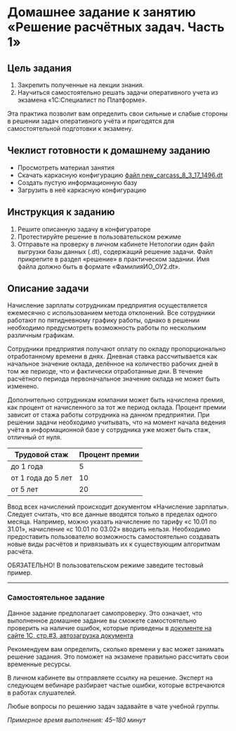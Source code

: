 # Домашнее задание к занятию «Решение расчётных задач. Часть 1»

## Цель задания

1. Закрепить полученные на лекции знания.
2. Научиться самостоятельно решать задачи оперативного учета из экзамена «1С:Специалист по Платформе».

Эта практика позволит вам определить свои сильные и слабые стороны в решении задач оперативного учёта и пригодятся для самостоятельной подготовки к экзамену.

## Чеклист готовности к домашнему заданию

- Просмотреть материал занятия
- Скачать каркасную конфигурацию [файл new_carcass_8_3_17_1496.dt](https://github.com/Bofh82/onec-mid-homeworks/blob/main/OCPS/new_carcass_8_3_17_1496.dt)
- Создать пустую информационную базу
- Загрузить в неё каркасную конфигурацию

## Инструкция к заданию

1. Решите описанную задачу в конфигураторе
2. Протестируйте решение в пользовательском режиме
3. Отправьте на проверку в личном кабинете Нетологии один файл выгрузки базы данных (.dt), содержащий решение задачи. Файл прикрепите в раздел «решение» в практическом задании. Имя файла должно быть в формате «ФамилияИО_ОУ2.dt».

## Описание задачи

Начисление зарплаты сотрудникам предприятия осуществляется ежемесячно с использованием метода отклонений. Все сотрудники работают по пятидневному графику работы, однако в решении необходимо предусмотреть возможность работы по нескольким различным графикам.

Сотрудники предприятия получают оплату по окладу пропорционально отработанному времени в днях. Дневная ставка рассчитывается как начальное значение оклада, делённое на количество рабочих дней в том же периоде, что и фактически отработанные дни. В течение расчётного периода первоначальное значение оклада не может быть изменено.

Дополнительно сотрудникам компании может быть начислена премия, как процент от начисленного за тот же период оклада. Процент премии зависит от стажа работы сотрудника на данном предприятии. При решении задачи необходимо учитывать, что на момент начала ведения учёта в информационной базе у сотрудника уже может быть стаж, отличный от нуля.

| Трудовой стаж      | Процент премии |
|--------------------|----------------|
| до 1 года          | 5              |
| от 1 года до 5 лет | 10             |
| от 5 лет           | 20             |

Ввод всех начислений происходит документом «Начисление зарплаты». Следует считать, что все данные вводятся только в пределах одного месяца. Например, можно указать начисление по тарифу «с 10.01 по 31.01», начисление «с 10.01 по 03.02» вводить нельзя.
Необходимо предоставить пользователю возможность самостоятельно создавать новые виды расчётов и привязывать их к существующим алгоритмам расчёта.

ОБЯЗАТЕЛЬНО! В пользовательском режиме заведите тестовый пример.

------

### Самостоятельное задание 

Данное задание предполагает самопроверку. Это означает, что выполненное домашнее задание вы сможете самостоятельно проверить на наличие ошибок, которые приведены в [документе на сайте 1С, стр.#3, автозагрузка документа](https://static.1c.ru/rus/partners/training/files/ATT83PL.rtf?356jhteyner67j340)

Рекомендуем вам определить, сколько времени у вас может занимать решение задания. Это поможет на экзамене правильно рассчитать свои временные ресурсы.

В личном кабинете вы отправляете ссылку на решение. Эксперт на следующем вебинаре разбирает частые ошибки, которые встречаются в работах слушателей.

Любые вопросы по решению задач задавайте в чате учебной группы.

*Примерное время выполнения: 45–180 минут*
